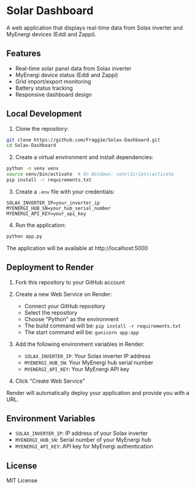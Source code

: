# Solar Dashboard

A web application that displays real-time data from Solax inverter and MyEnergi devices (Eddi and Zappi).

## Features

- Real-time solar panel data from Solax inverter
- MyEnergi device status (Eddi and Zappi)
- Grid import/export monitoring
- Battery status tracking
- Responsive dashboard design

## Local Development

1. Clone the repository:

```bash
git clone https://github.com/Fragg1e/Solax-Dashboard.git
cd Solax-Dashboard
```

2. Create a virtual environment and install dependencies:

```bash
python -m venv venv
source venv/bin/activate  # On Windows: venv\Scripts\activate
pip install -r requirements.txt
```

3. Create a `.env` file with your credentials:

```
SOLAX_INVERTER_IP=your_inverter_ip
MYENERGI_HUB_SN=your_hub_serial_number
MYENERGI_API_KEY=your_api_key
```

4. Run the application:

```bash
python app.py
```

The application will be available at http://localhost:5000

## Deployment to Render

1. Fork this repository to your GitHub account

2. Create a new Web Service on Render:

   - Connect your GitHub repository
   - Select the repository
   - Choose "Python" as the environment
   - The build command will be: `pip install -r requirements.txt`
   - The start command will be: `gunicorn app:app`

3. Add the following environment variables in Render:

   - `SOLAX_INVERTER_IP`: Your Solax inverter IP address
   - `MYENERGI_HUB_SN`: Your MyEnergi hub serial number
   - `MYENERGI_API_KEY`: Your MyEnergi API key

4. Click "Create Web Service"

Render will automatically deploy your application and provide you with a URL.

## Environment Variables

- `SOLAX_INVERTER_IP`: IP address of your Solax inverter
- `MYENERGI_HUB_SN`: Serial number of your MyEnergi hub
- `MYENERGI_API_KEY`: API key for MyEnergi authentication

## License

MIT License
